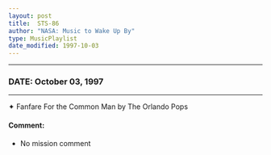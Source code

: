 ```yaml
---
layout: post
title:  STS-86
author: "NASA: Music to Wake Up By"
type: MusicPlaylist
date_modified: 1997-10-03
---
```


----
### DATE: October 03, 1997
----
✦ Fanfare For the Common Man by The Orlando Pops

#### Comment:
* No mission comment
